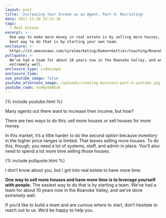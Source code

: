 ```yaml
---
layout: post
title: 'Increasing Your Income as an Agent, Part 4: Recruiting'
date: 2017-12-20 13:31:18
tags:
  - Real Estate
excerpt: >-
  One way to make more money in real estate is by selling more houses, and the
  best way to do that is by starting your own team.
enclosure: >-
  https://s3.amazonaws.com/vyralmarketing/Damon+Gettier/Coaching/Roanoke+Real+Estate+Agent-+Increasing+Your+Income+as+an+Agent%252C+Part+4-+Recruiting.mp4
pullquote: >-
  We’ve had a team for about 10 years now in the Roanoke Valley, and we’ve done
  extremely well.
enclosure_type: video/mp4
enclosure_time:
use_youtube_image: false
youtube_alternate_image: /uploads/creating-business-part-4-youtube.jpg
youtube_code: Vsm0yVb0ExE
---
```



{% include youtube.html %}

Many agents out there want to increase their income, but how?

There are two ways to do this: sell more houses or sell houses for more money.

In this market, it’s a little harder to do the second option because inventory in the higher price ranges is limited. That leaves selling more houses. To do this, though, you need a lot of systems, staff, and admin in place. You’ll also need to spend a lot more time selling those houses.

{% include pullquote.html %}

I don’t know about you, but I got into real estate to have more time.

**One way to sell more houses and have more time is to leverage yourself with people.** The easiest way to do that is by starting a team. We’ve had a team for about 10 years now in the Roanoke Valley, and we’ve done extremely well.

If you’d like to build a team and are curious where to start, don’t hesitate to reach out to us. We’d be happy to help you.
